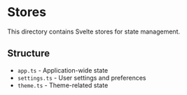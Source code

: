 # Stores

This directory contains Svelte stores for state management.

## Structure

- `app.ts` - Application-wide state
- `settings.ts` - User settings and preferences
- `theme.ts` - Theme-related state 